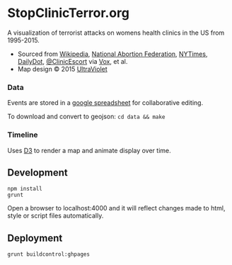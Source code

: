 # StopClinicTerror.org

A visualization of terrorist attacks on womens health clinics in the US from 1995-2015.

* Sourced from [Wikipedia](https://en.wikipedia.org/wiki/Anti-abortion_violence#Murders), [National Abortion Federation](http://prochoice.org/education-and-advocacy/violence/violence-statistics-and-history/), [NYTimes](http://www.nytimes.com/interactive/2015/11/29/us/30abortion-clinic-violence.html), [DailyDot](http://www.dailydot.com/politics/history-anti-abortion-terrorism-violence-united-states/), [@ClinicEscort](https://storify.com/ClinicEscort/is100enough-how-many) via [Vox](http://www.vox.com/2015/12/1/9827886/abortion-clinic-attacks-mapped), et al.
* Map design &copy; 2015 [UltraViolet](http://weareultraviolet.org)

### Data
Events are stored in a [google spreadsheet](https://docs.google.com/spreadsheets/d/1g8oETfpKJVg1CFt5zSIS0vZdOt2lO0F6Fr8HCi84riw/edit#gid=0&vpid=A1) for collaborative editing.

To download and convert to geojson: `cd data && make`

### Timeline
Uses [D3](http://d3js.org) to render a map and animate display over time.

## Development
```
npm install
grunt
```

Open a browser to localhost:4000 and it will reflect changes made to html, style or script files automatically.

## Deployment
```
grunt buildcontrol:ghpages
```